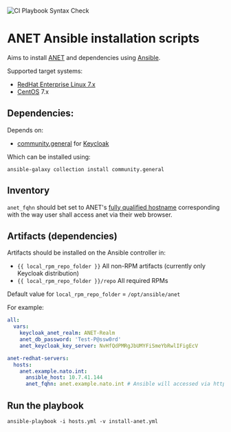 ![CI Playbook Syntax Check](https://github.com/NCI-Agency/ansible.anet.playbook/workflows/CI%20Playbook%20Syntax%20Check/badge.svg)

# ANET Ansible installation scripts

Aims to install [ANET](https://github.com/NCI-Agency/anet) and dependencies using [Ansible](https://www.ansible.com/).

Supported target systems:
* [RedHat Enterprise Linux 7.x](https://access.redhat.com/documentation/en-us/red_hat_enterprise_linux/7/)
* [CentOS](https://www.centos.org/) 7.x

## Dependencies:
Depends on:
* [community.general](https://galaxy.ansible.com/community/general) for [Keycloak](https://docs.ansible.com/ansible/latest/collections/community/general/keycloak_client_module.html)

Which can be installed using:
```shell script
ansible-galaxy collection install community.general
```

## Inventory

`anet_fqhn` should bet set to ANET's [fully qualified hostname](https://de.wikipedia.org/wiki/Fully-Qualified_Host_Name) corresponding with the way user shall access anet via their web browser.

## Artifacts (dependencies)
Artifacts should be installed on the Ansible controller in:
- `{{ local_rpm_repo_folder }}` All non-RPM artifacts (currently only Keycloak distribution)
- `{{ local_rpm_repo_folder }}/repo` All required RPMs

Default value for `local_rpm_repo_folder` = `/opt/ansible/anet`

For example:
```yml
all:
  vars:
    keycloak_anet_realm: ANET-Realm
    anet_db_password: 'Test-P@ssw0rd'
    anet_keycloak_key_server: NvHfQdPMRgJbUMYFiSmeYbRwlIFigEcV

anet-redhat-servers:
  hosts:
    anet.example.nato.int:
      ansible_host: 10.7.41.144
      anet_fqhn: anet.example.nato.int # Ansible will accessed via https://anet.example.nato.int/
```

## Run the playbook
```shell script
ansible-playbook -i hosts.yml -v install-anet.yml
```
